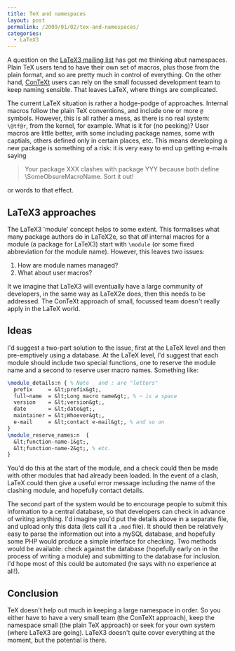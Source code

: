 ```yaml
---
title: TeX and namespaces
layout: post
permalink: /2009/01/02/tex-and-namespaces/
categories:
  - LaTeX3
---
```

A question on the [LaTeX3 mailing list](https://www.latex-project.org/latex3.html) has got me thinking abut namespaces. Plain TeX users tend to have their own set of macros, plus those from the plain format, and so are pretty much in control of everything. On the other hand, [ConTeXt](http://www.pragma-ade.com/) users can rely on the small focussed development team to keep naming sensible. That leaves LaTeX, where things are complicated.

The current LaTeX situation is rather a hodge-podge of approaches. Internal macros follow the plain TeX conventions, and include one or more `@` symbols. However, this is all rather a mess, as there is no real system: `\@tf@r`, from the kernel, for example. What is it for (no peeking)? User macros are little better, with some including package names, some with captials, others defined only in certain places, etc. This means developing a new package is something of a risk: it is very easy to end up getting e-mails saying

> Your package XXX clashes with package YYY because both define \SomeObsureMacroName. Sort it out!

or words to that effect.

## LaTeX3 approaches

The LaTeX3 'module' concept helps to some extent. This formalises what many package authors do in LaTeX2e, so that _all_ internal macros for a module (a package for LaTeX3) start with `\module` (or some fixed abbreviation for the module name). However, this leaves two issues:

1. How are module names managed?
2. What about user macros?

It we imagine that LaTeX3 will eventually have a large community of developers, in the same way as LaTeX2e does, then this needs to be addressed. The ConTeXt approach of small, focussed team doesn't really apply in the LaTeX world.

## Ideas

I'd suggest a two-part solution to the issue, first at the LaTeX level and then pre-emptively using a database. At the LaTeX level, I'd suggest that each module should include two special functions, one to reserve the module name and a second to reserve user macro names. Something like:

```latex
\module_details:n { % Note _ and : are "letters"
  prefix     = &lt;prefix&gt;,
  full~name  = &lt;Long macro name&gt;, % ~ is a space
  version    = &lt;version&gt;,
  date       = &lt;date&gt;,
  maintainer = &lt;Whoever&gt;,
  e-mail     = &lt;contact e-mail&gt;, % and so on
}
\module_reserve_names:n  {
  &lt;function-name-1&gt;,
  &lt;function-name-2&gt;, % etc.
}
```

You'd do this at the start of the module, and a check could then be made with other modules that had already been loaded. In the event of a clash, LaTeX could then give a useful error message including the name of the clashing module, and hopefully contact details.

The second part of the system would be to encourage people to submit this information to a central database, so that developers can check in advance of writing anything. I'd imagine you'd put the details above in a separate file, and upload only this data (lets call it a `.mod` file). It should then be relatively easy to parse the information out into a mySQL database, and hopefully some PHP would produce a simple interface for checking. Two methods would be available: check against the database (hopefully early on in the process of writing a module) and submitting to the database for inclusion. I'd hope most of this could be automated (he says with no experience at all!).

## Conclusion

TeX doesn't help out much in keeping a large namespace in order. So you either have to have a very small team (the ConTeXt approach), keep the namespace small (the plain TeX approach) or seek for your own system (where LaTeX3 are going). LaTeX3 doesn't quite cover everything at the moment, but the potential is there.
